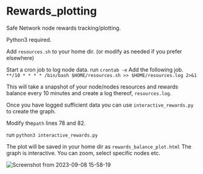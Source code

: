 # Rewards_plotting
Safe Network node rewards tracking/plotting.

Python3 required.

Add `resources.sh` to your home dir. 
(or modify as needed if you prefer elsewhere)

Start a cron job to log node data.
run `crontab -e`
Add the following job.
`**/10 * * * * /bin/bash $HOME/resources.sh >> $HOME/resources.log 2>&1`

This will take a snapshot of your node/nodes resources and rewards balance every 10 minutes and create a log thereof, `resources.log`.

Once you have logged sufficient data you can use `interactive_rewards.py` to create the graph.

Modify the`path` lines 78 and 82.

run `python3 interactive_rewards.py`

The plot will be saved in your home dir as `rewards_balance_plot.html`
The graph is interactive.
You can zoom, select specific nodes etc. 


![Screenshot from 2023-09-08 15-58-19](https://github.com/javages/Rewards_plotting/assets/59794857/7391838c-7f63-4dfb-bddb-87174d0baa42)

